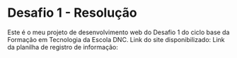 # Desafio 1 - Resolução
Este é o meu projeto de desenvolvimento web do Desafio 1 do ciclo base da Formação em Tecnologia da Escola DNC.
Link do site disponibilizado:
Link da planilha de registro de informação:
